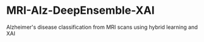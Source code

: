 # MRI-Alz-DeepEnsemble-XAI
Alzheimer's disease classification from MRI scans using hybrid learning and XAI
